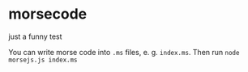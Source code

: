 # morsecode
just a funny test

You can write morse code into `.ms` files, e. g. `index.ms`.
Then run `node morsejs.js index.ms`
